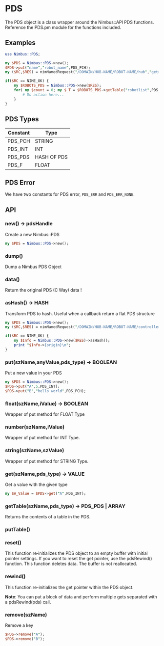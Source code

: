 # PDS

The PDS object is a class wrapper around the Nimbus::API PDS functions. Reference the PDS.pm module for the functions included.

## Examples 

```perl
use Nimbus::PDS; 

my $PDS = Nimbus::PDS->new(); 
$PDS->put("name","robot_name",PDS_PCH);
my ($RC,$RES) = nimNamedRequest("/DOMAIN/HUB-NAME/ROBOT-NAME/hub","getrobots",$PDS->data);

if($RC == NIME_OK) {
    my $ROBOTS_PDS = Nimbus::PDS->new($RES);
    for( my $count = 0; my $_T = $ROBOTS_PDS->getTable("robotlist",PDS_PDS,$count); $count++) {
        # Do action here...
    }
}
```

## PDS Types 

| Constant | Type |
| --- | --- |
| PDS_PCH | STRING |
| PDS_INT | INT | 
| PDS_PDS | HASH OF PDS | 
| PDS_F | FLOAT | 

## PDS Error 

We have two constants for PDS error, `PDS_ERR` and `PDS_ERR_NONE`.

## API 

### new() -> pdsHandle

Create a new Nimbus::PDS

```perl
my $PDS = Nimbus::PDS->new(); 
```

### dump() 

Dump a Nimbus PDS Object

### data() 

Return the original PDS (C Way) data !

### asHash() -> HASH

Transform PDS to hash. Useful when a callback return a flat PDS structure 

```perl
my $PDS = Nimbus::PDS->new();
my ($RC,$RES) = nimNamedRequest("/DOMAIN/HUB-NAME/ROBOT-NAME/controller","get_info",$PDS->data);

if($RC == NIME_OK) {
    my $Info = Nimbus::PDS->new($RES)->asHash();
    print "$Info->{origin}\n";
}
```

### put(szName,anyValue,pds_type) -> BOOLEAN

Put a new value in your PDS

```perl
my $PDS = Nimbus::PDS->new(); 
$PDS->put("A",5,PDS_INT);
$PDS->put("B","hello world",PDS_PCH);
```

### float(szName,iValue) -> BOOLEAN

Wrapper of put method for FLOAT Type

### number(szName,iValue)

Wrapper of put method for INT Type.

### string(szName,szValue) 

Wrapper of put method for STRING Type.

### get(szName,pds_type) -> <TYPE>VALUE

Get a value with the given type 

```perl
my $A_Value = $PDS->get("A",PDS_INT);
```

### getTable(szName,pds_type) -> PDS_PDS | ARRAY

Returns the contents of a table in the PDS.

### putTable()

### reset() 

This function re‑initializes the PDS object to an empty buffer with initial pointer settings. If you want to reset the get pointer, use the pdsRewind() function. This function deletes data. The buffer is not reallocated.

### rewind()

This function re-initializes the get pointer within the PDS object.

**Note**: You can put a block of data and perform multiple gets separated with a pdsRewind(pds) call.

### remove(szName) 

Remove a key 

```perl
$PDS->remove("A");
$PDS->remove("B");
```

